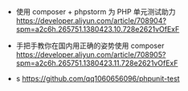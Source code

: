 - 使用 composer + phpstorm 为 PHP 单元测试助力
https://developer.aliyun.com/article/708904?spm=a2c6h.265751.1380423.10.728e2621vOfExF

- 手把手教你在国内用正确的姿势使用 composer
https://developer.aliyun.com/article/708905?spm=a2c6h.265751.1380423.11.728e2621vOfExF


- s
https://github.com/qq1060656096/phpunit-test
